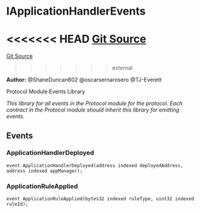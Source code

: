 # IApplicationHandlerEvents
<<<<<<< HEAD
[Git Source](https://github.com/thrackle-io/tron/blob/c915f21b8dd526456aab7e2f9388d412d287d507/src/interfaces/IEvents.sol)
=======
[Git Source](https://github.com/thrackle-io/tron/blob/81964a0e15d7593cfe172486fd6691a89432c332/src/interfaces/IEvents.sol)
>>>>>>> external

**Author:**
@ShaneDuncan602 @oscarsernarosero @TJ-Everett

Protocol Module Events Library

*This library for all events in the Protocol module for the protocol. Each contract in the Protocol module should inherit this library for emitting events.*


## Events
### ApplicationHandlerDeployed

```solidity
event ApplicationHandlerDeployed(address indexed deployedAddress, address indexed appManager);
```

### ApplicationRuleApplied

```solidity
event ApplicationRuleApplied(bytes32 indexed ruleType, uint32 indexed ruleId);
```


